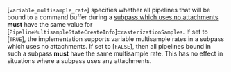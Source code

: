 [`variable_multisample_rate`]
specifies whether all pipelines that will be bound to a command buffer
during a [subpass which uses no attachments](https://www.khronos.org/registry/vulkan/specs/1.3-extensions/html/vkspec.html#renderpass-noattachments) **must**  have the same value for
[`PipelineMultisampleStateCreateInfo`]::`rasterizationSamples`.
If set to [`TRUE`], the implementation supports variable
multisample rates in a subpass which uses no attachments.
If set to [`FALSE`], then all pipelines bound in such a subpass
 **must**  have the same multisample rate.
This has no effect in situations where a subpass uses any attachments.